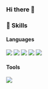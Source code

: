 ### Hi there 👋

<p>
  
  
</p>

### 💪 Skills
#### Languages
<p>
  <img src="https://img.shields.io/badge/java-%23ED8B00.svg?style=for-the-badge&logo=java&logoColor=white"/>
  <img src="https://img.shields.io/badge/JavaScript-F7DF1E?style=flat-square&logo=Java&logoColor=white"/>
  <img src="https://img.shields.io/badge/HTML5-E34F26?style=flat-square&logo=Java&logoColor=white"/>
  <img src="https://img.shields.io/badge/CSS3-1572B6?style=flat-square&logo=Java&logoColor=white"/>
  <img src="https://img.shields.io/badge/c-%2300599C.svg?style=for-the-badge&logo=c&logoColor=white"/>
  

</p>

#### Tools
<p>
  <img src="https://img.shields.io/badge/Git-F05032?style=flat-square&logo=Git&logoColor=white"/>
</p>
